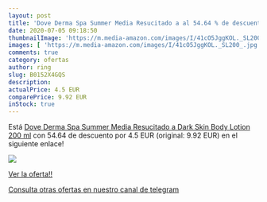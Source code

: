 ```yaml
---
layout: post
title: 'Dove Derma Spa Summer Media Resucitado a al 54.64 % de descuento'
date: 2020-07-05 09:18:50
thumbnailImage: 'https://m.media-amazon.com/images/I/41cO5JggKOL._SL200_.jpg'
images: [ 'https://m.media-amazon.com/images/I/41cO5JggKOL._SL200_.jpg' ]
comments: true
category: ofertas
author: ring
slug: B0152X4GQS
description:
actualPrice: 4.5 EUR
comparePrice: 9.92 EUR
inStock: true
---
```


Está [Dove Derma Spa Summer Media Resucitado a Dark Skin Body Lotion 200 ml](https://www.amazon.com/dp/B0152X4GQS/?tag=redken08-20) con 54.64 de descuento por 4.5 EUR (original: 9.92 EUR) en el siguiente enlace!

[![](https://m.media-amazon.com/images/I/41cO5JggKOL._SL200_.jpg)](https://www.amazon.com/dp/B0152X4GQS/?tag=redken08-20)

[Ver la oferta!!](https://www.amazon.com/dp/B0152X4GQS/?tag=redken08-20)

[Consulta otras ofertas en nuestro canal de telegram](https://t.me/s/ofertas25)
